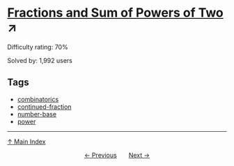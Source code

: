 # [Fractions and Sum of Powers of Two](https://projecteuler.net/problem=175) ↗️

Difficulty rating: 70%

Solved by: 1,992 users
## Tags

- [combinatorics](../tags/combinatorics.md)
- [continued-fraction](../tags/continued-fraction.md)
- [number-base](../tags/number-base.md)
- [power](../tags/power.md)



---

[↑ Main Index](../README.md)


<div align=center><a href='174.md'>← Previous</a> &nbsp;&nbsp; &nbsp;&nbsp;  <a href='176.md'>Next →</a></div>
